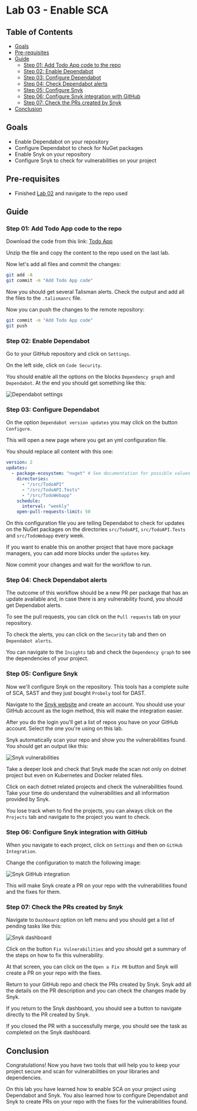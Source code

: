 # Lab 03 - Enable SCA

## Table of Contents

- [Goals](#goals)
- [Pre-requisites](#pre-requisites)
- [Guide](#guide)
  - [Step 01: Add Todo App code to the repo](#step-01-add-todo-app-code-to-the-repo)
  - [Step 02: Enable Dependabot](#step-02-enable-dependabot)
  - [Step 03: Configure Dependabot](#step-03-configure-dependabot)
  - [Step 04: Check Dependabot alerts](#step-04-check-dependabot-alerts)
  - [Step 05: Configure Snyk](#step-05-configure-snyk)
  - [Step 06: Configure Snyk integration with GitHub](#step-06-configure-snyk-integration-with-github)
  - [Step 07: Check the PRs created by Snyk](#step-07-check-the-prs-created-by-snyk)
- [Conclusion](#conclusion)

## Goals

- Enable Dependabot on your repository
- Configure Dependabot to check for NuGet packages
- Enable Snyk on your repository
- Configure Snyk to check for vulnerabilities on your project

## Pre-requisites

- Finished [Lab 02](lab02.md) and navigate to the repo used

## Guide

### Step 01: Add Todo App code to the repo

Download the code from this link: [Todo App](https://github.com/tasb/todo-api/archive/refs/tags/v1.zip)

Unzip the file and copy the content to the repo used on the last lab.

Now let's add all files and commit the changes:

```bash
git add -A
git commit -m "Add Todo App code"
```

Now you should get several Talisman alerts. Check the output and add all the files to the `.talismanrc` file.

Now you can push the changes to the remote repository:

```bash
git commit -m "Add Todo App code"
git push
```

### Step 02: Enable Dependabot

Go to your GitHub repository and click on `Settings`.

On the left side, click on `Code Security`.

You should enable all the options on the blocks `Dependency graph` and `Dependabot`. At the end you should get something like this:

![Dependabot settings](images/lab03/image01.png)

### Step 03: Configure Dependabot

On the option `Dependabot version updates` you may click on the button `Configure`.

This will open a new page where you get an yml configuration file.

You should replace all content with this one:

```yaml
version: 2
updates:
  - package-ecosystem: "nuget" # See documentation for possible values
    directories:
      - "/src/TodoAPI"
      - "/src/TodoAPI.Tests"
      - "/src/TodoWebapp"
    schedule:
      interval: "weekly"
    open-pull-requests-limit: 50
```

On this configuration file you are telling Dependabot to check for updates on the NuGet packages on the directories `src/TodoAPI`, `src/TodoAPI.Tests` and `src/TodoWebapp` every week.

If you want to enable this on another project that have more package managers, you can add more blocks under the `updates` key.

Now commit your changes and wait for the workflow to run.

### Step 04: Check Dependabot alerts

The outcome of this workflow should be a new PR per package that has an update available and, in case there is any vulnerability found, you should get Dependabot alerts.

To see the pull requests, you can click on the `Pull requests` tab on your repository.

To check the alerts, you can click on the `Security` tab and then on `Dependabot alerts`.

You can navigate to the `Insights` tab and check the `Dependency graph` to see the dependencies of your project.

### Step 05: Configure Snyk

Now we'll configure Snyk on the repository. This tools has a complete suite of SCA, SAST and they just bought `Probely` tool for DAST.

Navigate to the [Snyk website](https://snyk.io/) and create an account. You should use your GitHub account as the login method, this will make the integration easier.

After you do the login you'll get a list of repos you have on your GitHub account. Select the one you're using on this lab.

Snyk automatically scan your repo and show you the vulnerabilities found. You should get an output like this:

![Snyk vulnerabilities](images/lab03/image02.png)

Take a deeper look and check that Snyk made the scan not only on dotnet project but even on Kubernetes and Docker related files.

Click on each dotnet related projects and check the vulnerabilities found. Take your time do understand the vulnerabilities and all information provided by Snyk.

You lose track when to find the projects, you can always click on the `Projects` tab and navigate to the project you want to check.

### Step 06: Configure Snyk integration with GitHub

When you navigate to each project, click on `Settings` and then on `GitHub Integration`.

Change the configuration to match the following image:

![Snyk GitHub integration](images/lab03/image03.png)

This will make Snyk create a PR on your repo with the vulnerabilities found and the fixes for them.

### Step 07: Check the PRs created by Snyk

Navigate to `Dashboard` option on left menu and you should get a list of pending tasks like this:

![Snyk dashboard](images/lab03/image04.png)

Click on the button `Fix Vulnerabilities` and you should get a summary of the steps on how to fix this vulnerability.

At that screen, you can click on the `Open a Fix PR` button and Snyk will create a PR on your repo with the fixes.

Return to your GitHub repo and check the PRs created by Snyk. Snyk add all the details on the PR description and you can check the changes made by Snyk.

If you return to the Snyk dashboard, you should see a button to navigate directly to the PR created by Snyk.

If you closed the PR with a successfully merge, you should see the task as completed on the Snyk dashboard.

## Conclusion

Congratulations! Now you have two tools that will help you to keep your project secure and scan for vulnerabilities on your libraries and dependencies.

On this lab you have learned how to enable SCA on your project using Dependabot and Snyk. You also learned how to configure Dependabot and Snyk to create PRs on your repo with the fixes for the vulnerabilities found.
